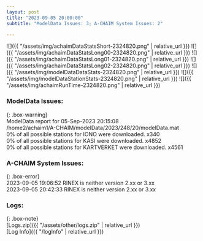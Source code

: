 ```yaml
---
layout: post
title: "2023-09-05 20:00:00"
subtitle: "ModelData Issues: 3; A-CHAIM System Issues: 2"

---
```


![]({{ "/assets/img/achaimDataStatsShort-2324820.png" | relative_url }})
![]({{ "/assets/img/achaimDataStatsLong00-2324820.png" | relative_url }})
![]({{ "/assets/img/achaimDataStatsLong01-2324820.png" | relative_url }})
![]({{ "/assets/img/achaimDataStatsLong02-2324820.png" | relative_url }})
![]({{ "/assets/img/modelDataDataStats-2324820.png" | relative_url }})
![]({{ "/assets/img/modelDataStationStats-2324820.png" | relative_url }})
![]({{ "/assets/img/achaimRunTime-2324820.png" | relative_url }})


### ModelData Issues:  
  
{: .box-warning}  
 ModelData report for 05-Sep-2023 20:15:08   
 /home2/achaim1/A-CHAIM/modelData/2023/248/20/modelData.mat   
 0% of all possible stations for IONO were downloaded. x340   
 0% of all possible stations for KASI were downloaded. x4852   
 0% of all possible stations for KARTVERKET were downloaded. x4561   
  
### A-CHAIM System Issues:  
  
{: .box-error}  
2023-09-05 19:06:52 RINEX is neither version 2.xx or 3.xx  
2023-09-05 20:42:33 RINEX is neither version 2.xx or 3.xx  

### Logs:  
  
{: .box-note}  
[Logs.zip]({{ "/assets/other/logs.zip" | relative_url }})  
[Log Info]({{ "/logInfo" | relative_url }})  
